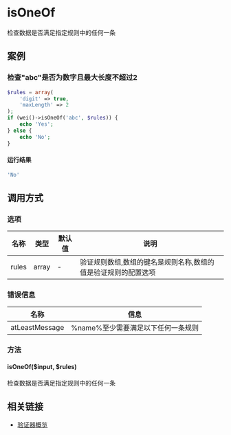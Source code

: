 isOneOf
=======

检查数据是否满足指定规则中的任何一条

案例
----

### 检查"abc"是否为数字且最大长度不超过2

```php
$rules = array(
    'digit' => true,
    'maxLength' => 2
);
if (wei()->isOneOf('abc', $rules)) {
    echo 'Yes';
} else {
    echo 'No';
}
```

#### 运行结果

```php
'No'
```

调用方式
--------

### 选项

名称  | 类型    | 默认值  | 说明
------|---------|---------|------
rules | array   | -       | 验证规则数组,数组的键名是规则名称,数组的值是验证规则的配置选项

### 错误信息

名称                   | 信息
-----------------------|------
atLeastMessage         | %name%至少需要满足以下任何一条规则 | -                                                              |

### 方法

#### isOneOf($input, $rules)
检查数据是否满足指定规则中的任何一条

相关链接
--------

* [验证器概览](../book/validators.md)